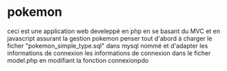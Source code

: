 # pokemon
ceci est une application web  develeppé en php en se basant du MVC et en javascript assurant la gestion pokemon
penser tout d'abord à charger le ficher "pokemon_simple_type.sql" dans mysql nommé  et d'adapter les informations de connexion  les informations de connexion dans le ficher model.php en modifiant la fonction connexionpdo
